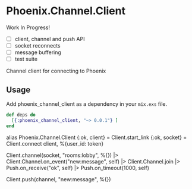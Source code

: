 # Phoenix.Channel.Client

Work In Progress!
- [ ] client, channel and push API
- [ ] socket reconnects
- [ ] message buffering
- [ ] test suite

Channel client for connecting to Phoenix

## Usage

Add phoenix_channel_client as a dependency in your `mix.exs` file.

```elixir
def deps do
  [{:phoenix_channel_client, "~> 0.0.1"} ]
end
```
alias Phoenix.Channel.Client
{:ok, client} = Client.start_link
{:ok, socket} = Client.connect client, %{user_id: token}

Client.channel(socket, "rooms:lobby", %{})
  |> Client.Channel.on_event("new:message", self)
  |> Client.Channel.join
  |> Push.on_receive("ok", self)
  |> Push.on_timeout(1000, self)

Client.push(channel, "new:message", %{})


